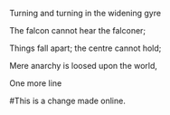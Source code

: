 Turning and turning in the widening gyre

The falcon cannot hear the falconer;

Things fall apart; the centre cannot hold;

Mere anarchy is loosed upon the world,

One more line

#This is a change made online.
